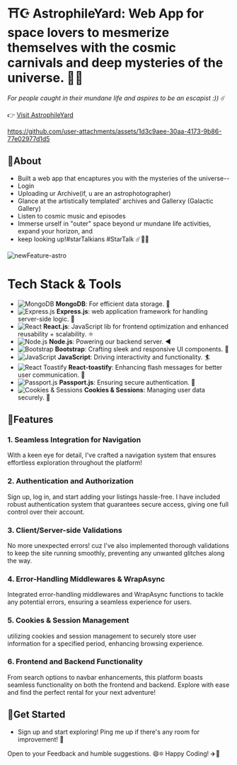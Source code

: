 # ⛩️☪️ AstrophileYard: Web App for space lovers to mesmerize themselves with the cosmic carnivals and deep mysteries of the universe. 🌟🌊
  <em>For people caught in their mundane life and aspires to be an escapist :))</em> ☄️

👉 [Visit AstrophileYard](https://astrophileyard.onrender.com)

https://github.com/user-attachments/assets/1d3c9aee-30aa-4173-9b86-77e02977d1d5


## 🎇About
-   Built a web app that encaptures you with the mysteries of the universe--
-  Login
-  Uploading ur Archive(if, u are an astrophotographer)
-  Glance at the artistically templated' archives and Gallerxy (Galactic Gallery)
-  Listen to cosmic music and episodes
-  Immerse urself in "outer" space beyond ur mundane life activities, expand your horizon, and
-  keep looking up!#starTalkians #StarTalk ☄️🌠✨ 

![newFeature-astro](https://github.com/user-attachments/assets/193d4159-69c1-462f-be02-254c1092422a)


# Tech Stack & Tools

- ![MongoDB](https://img.shields.io/badge/MongoDB-4EA94B?style=for-the-badge&logo=mongodb&logoColor=white) **MongoDB**: For efficient data storage. 🏪
- ![Express.js](https://img.shields.io/badge/Express.js-000000?style=for-the-badge&logo=express&logoColor=white) **Express.js**: web application framework for handling server-side logic. 🧮
- ![React](https://img.shields.io/badge/React-61DAFB?style=for-the-badge&logo=react&logoColor=black) **React.js**: JavaScript lib for frontend optimization and enhanced reusability + scalability. ⚛️
- ![Node.js](https://img.shields.io/badge/Node.js-339933?style=for-the-badge&logo=nodedotjs&logoColor=white) **Node.js**: Powering our backend server. ◀️
- ![Bootstrap](https://img.shields.io/badge/Bootstrap-7952B3?style=for-the-badge&logo=bootstrap&logoColor=white) **Bootstrap**: Crafting sleek and responsive UI components. 🌙
- ![JavaScript](https://img.shields.io/badge/JavaScript-F7DF1E?style=for-the-badge&logo=javascript&logoColor=black) **JavaScript**: Driving interactivity and functionality. 🏄
- ![React Toastify](https://img.shields.io/badge/React_Toastify-FFDD00?style=for-the-badge&logo=react&logoColor=black) **React-toastify**: Enhancing flash messages for better user communication. 🔦
- ![Passport.js](https://img.shields.io/badge/Passport.js-34E27A?style=for-the-badge&logo=passport&logoColor=black) **Passport.js**: Ensuring secure authentication. 🛂
- ![Cookies & Sessions](https://img.shields.io/badge/Cookies_&_Sessions-FB7D24?style=for-the-badge&logo=internetexplorer&logoColor=white) **Cookies & Sessions**: Managing user data securely. 🍪

  
## 🎇Features

### 1. Seamless Integration for Navigation
With a keen eye for detail, I've crafted a navigation system that ensures effortless exploration throughout the platform!

### 2. Authentication and Authorization
Sign up, log in, and start adding your listings hassle-free. I have included robust authentication system that guarantees secure access, giving one full control over their account.

### 3. Client/Server-side Validations
No more unexpected errors! cuz I've also implemented thorough validations to keep the site running smoothly, preventing any unwanted glitches along the way.

### 4. Error-Handling Middlewares & WrapAsync
Integrated error-handling middlewares and WrapAsync functions to tackle any potential errors, ensuring a seamless experience for users.

### 5. Cookies & Session Management
 utilizing cookies and session management to securely store user information for a specified period, enhancing browsing experience.

### 6. Frontend and Backend Functionality
From search options to navbar enhancements, this platform boasts seamless functionality on both the frontend and backend. Explore with ease and find the perfect rental for your next adventure!


## 🎇Get Started

-  Sign up and start exploring! Ping me up if there's any room for improvement! 📩

Open to your Feedback and humble suggestions. 😄🔯 
Happy Coding! ✈️🌟
